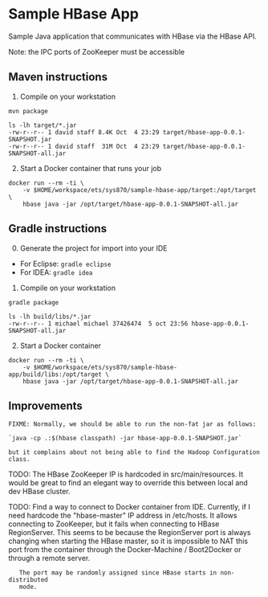 # Sample HBase App
Sample Java application that communicates with HBase via the HBase API.

Note: the IPC ports of ZooKeeper must be accessible


## Maven instructions 

1) Compile on your workstation
```
mvn package
 
ls -lh target/*.jar
-rw-r--r-- 1 david staff 8.4K Oct  4 23:29 target/hbase-app-0.0.1-SNAPSHOT.jar
-rw-r--r-- 1 david staff  31M Oct  4 23:29 target/hbase-app-0.0.1-SNAPSHOT-all.jar
```

2) Start a Docker container that runs your job
```
docker run --rm -ti \
	-v $HOME/workspace/ets/sys870/sample-hbase-app/target:/opt/target \
	hbase java -jar /opt/target/hbase-app-0.0.1-SNAPSHOT-all.jar
```


## Gradle instructions

0) Generate the project for import into your IDE
- For Eclipse: `gradle eclipse`
- For IDEA: `gradle idea`

1) Compile on your workstation
```
gradle package
 
ls -lh build/libs/*.jar
-rw-r--r-- 1 michael michael 37426474  5 oct 23:56 hbase-app-0.0.1-SNAPSHOT-all.jar
```

2) Start a Docker container
```
docker run --rm -ti \
	-v $HOME/workspace/ets/sys870/sample-hbase-app/build/libs:/opt/target \
	hbase java -jar /opt/target/hbase-app-0.0.1-SNAPSHOT-all.jar
```


## Improvements

    FIXME: Normally, we should be able to run the non-fat jar as follows:
    
    `java -cp .:$(hbase classpath) -jar hbase-app-0.0.1-SNAPSHOT.jar`
    
    but it complains about not being able to find the Hadoop Configuration class.
 
 
 TODO: The HBase ZooKeeper IP is hardcoded in src/main/resources.
       It would be great to find an elegant way to override this between
       local and dev HBase cluster.
 
 TODO: Find a way to connect to Docker container from IDE.
       Currently, if I need hardcode the "hbase-master" IP address in /etc/hosts.
       It allows connecting to ZooKeeper, but it fails when connecting to HBase
       RegionServer. This seems to be because the RegionServer port is always
       changing when starting the HBase master, so it is impossible to NAT this
       port from the container through the Docker-Machine / Boot2Docker or 
       through a remote server.
       
       The port may be randomly assigned since HBase starts in non-distributed
       mode.

